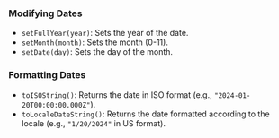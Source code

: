 ### Modifying Dates

-   `setFullYear(year)`: Sets the year of the date.
-   `setMonth(month)`: Sets the month (0-11).
-   `setDate(day)`: Sets the day of the month.

### Formatting Dates


-   `toISOString()`: Returns the date in ISO format (e.g., `"2024-01-20T00:00:00.000Z"`).
-   `toLocaleDateString()`: Returns the date formatted according to the locale (e.g., `"1/20/2024"` in US format).
